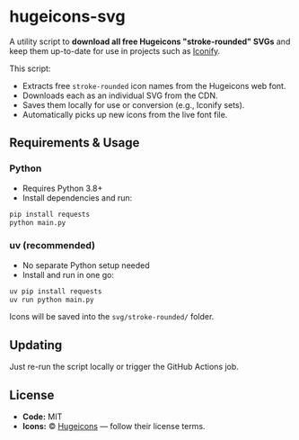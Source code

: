 # hugeicons-svg

A utility script to **download all free Hugeicons "stroke-rounded" SVGs** and keep them up-to-date for use in projects such as [Iconify](https://iconify.design).

This script:

- Extracts free `stroke-rounded` icon names from the Hugeicons web font.
- Downloads each as an individual SVG from the CDN.
- Saves them locally for use or conversion (e.g., Iconify sets).
- Automatically picks up new icons from the live font file.

## Requirements & Usage

### Python

- Requires Python 3.8+
- Install dependencies and run:

```bash
pip install requests
python main.py
```

### uv (recommended)

- No separate Python setup needed
- Install and run in one go:

```bash
uv pip install requests
uv run python main.py
```

Icons will be saved into the `svg/stroke-rounded/` folder.

## Updating

Just re-run the script locally or trigger the GitHub Actions job.

## License

- **Code:** MIT
- **Icons:** © [Hugeicons](https://hugeicons.com) — follow their license terms.

